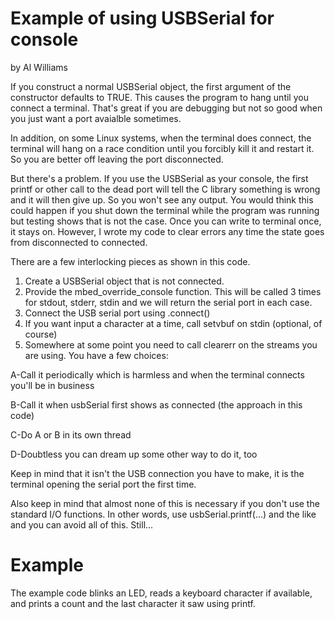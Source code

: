 # Example of using USBSerial for console

by Al Williams

If you construct a normal USBSerial object, the first argument of the constructor defaults to TRUE. This causes the program to hang
until you connect a terminal. That's great if you are debugging but not so good when you just want a port avaialble sometimes.

In addition, on some Linux systems, when the terminal does connect, the terminal will hang on a race condition until you forcibly kill
it and restart it. So you are better off leaving the port disconnected.

But there's a problem. If you use the USBSerial as your console, the first printf or other call to the dead port will tell the C library
something is wrong and it will then give up. So you won't see any output. You would think this could happen if you shut down the terminal
while the program was running but testing shows that is not the case. Once you can write to terminal once, it stays on. However, I
wrote my code to clear errors any time the state goes from disconnected to connected.

There are a few interlocking pieces as shown in this code.

1) Create a USBSerial object that is not connected.
2) Provide the mbed_override_console function. This will be called 3 times for stdout, stderr, stdin and we will return the serial port in each case.
3) Connect the USB serial port using .connect()
4) If you want input a character at a time, call setvbuf on stdin (optional, of course)
5) Somewhere at some point you need to call clearerr on the streams you are using. You have a few choices:

A-Call it periodically which is harmless and when the terminal connects you'll be in business

B-Call it when usbSerial first shows as connected (the approach in this code)

C-Do A or B in its own thread

D-Doubtless you can dream up some other way to do it, too

Keep in mind that it isn't the USB connection you have to make, it is the terminal opening the serial port the first time.

Also keep in mind that almost none of this is necessary if you don't use the standard I/O functions. In other words, use
usbSerial.printf(...) and the like and you can avoid all of this. Still...

Example
==
The example code blinks an LED, reads a keyboard character if available, and prints a count and the last character it saw using printf.






